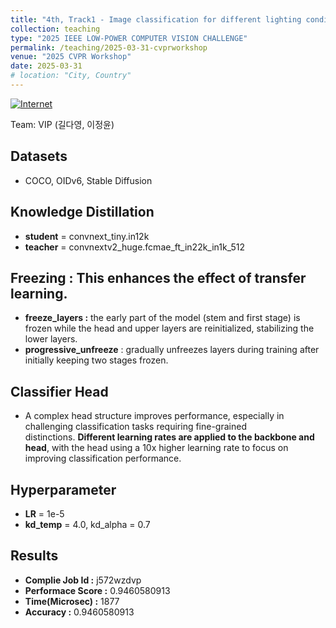 ```yaml
---
title: "4th, Track1 - Image classification for different lighting conditions and styles"
collection: teaching
type: "2025 IEEE LOW-POWER COMPUTER VISION CHALLENGE"
permalink: /teaching/2025-03-31-cvprworkshop
venue: "2025 CVPR Workshop"
date: 2025-03-31
# location: "City, Country"
---
```

[![Internet](https://img.icons8.com/?size=25&id=Zt694HAaTkB3&format=png&color=000000/Internet.png)](https://lpcv.ai/2025LPCVC/leaderboard/track1/) 

Team: VIP (길다영, 이정윤)

## Datasets
- COCO, OIDv6, Stable Diffusion


## Knowledge Distillation

- **student** = convnext_tiny.in12k
- **teacher** = convnextv2_huge.fcmae_ft_in22k_in1k_512

## Freezing : This enhances the effect of transfer learning.

- **freeze_layers :**  the early part of the model (stem and first stage) is frozen while the head and upper layers are reinitialized, stabilizing the lower layers.
- **progressive_unfreeze** : gradually unfreezes layers during training after initially keeping two stages frozen.

## Classifier Head

- A complex head structure improves performance, especially in challenging classification tasks requiring fine-grained distinctions. **Different learning rates are applied to the backbone and head**, with the head using a 10x higher learning rate to focus on improving classification performance.

## Hyperparameter

- **LR** = 1e-5
- **kd_temp** = 4.0, kd_alpha = 0.7

## Results

- **Complie Job Id :** j572wzdvp
- **Performace Score :** 0.9460580913
- **Time(Microsec) :** 1877
- **Accuracy :** 0.9460580913